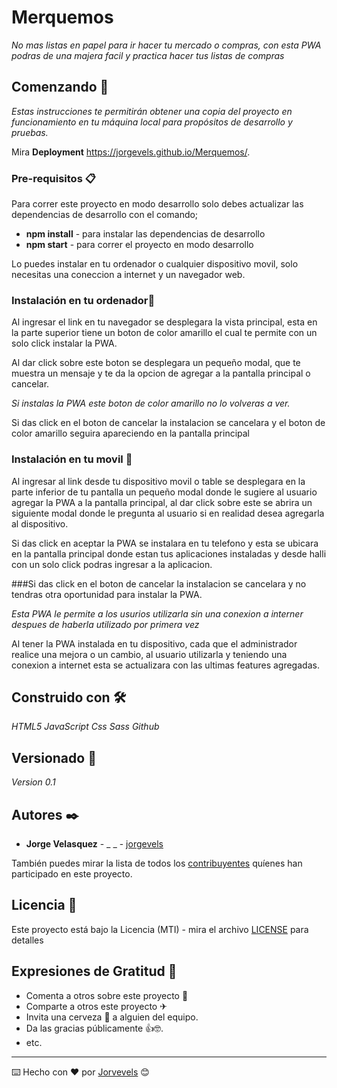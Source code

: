# Merquemos

_No mas listas en papel para ir hacer tu mercado o compras, con esta PWA podras de una majera facil y practica hacer tus listas de compras_

## Comenzando 🚀

_Estas instrucciones te permitirán obtener una copia del proyecto en funcionamiento en tu máquina local para propósitos de desarrollo y pruebas._

Mira **Deployment** https://jorgevels.github.io/Merquemos/.

### Pre-requisitos 📋

Para correr este proyecto en modo desarrollo solo debes actualizar las dependencias de desarrollo con el comando;

- **npm install** - para instalar las dependencias de desarrollo
- **npm start** - para correr el proyecto en modo desarrollo

Lo puedes instalar en tu ordenador o cualquier dispositivo movil, solo necesitas una coneccion a internet y un navegador web.

### Instalación en tu ordenador🔧

Al ingresar el link en tu navegador se desplegara la vista principal, esta en la parte superior tiene un boton de color amarillo el cual te permite con un solo click instalar la PWA.

Al dar click sobre este boton se desplegara un pequeño modal, que te muestra un mensaje y te da la opcion de agregar a la pantalla principal o cancelar.

_Si instalas la PWA este boton de color amarillo no lo volveras a ver._

Si das click en el boton de cancelar la instalacion se cancelara y el boton de color amarillo seguira apareciendo en la pantalla principal

### Instalación en tu movil 🔧

Al ingresar al link desde tu dispositivo movil o table se desplegara en la parte inferior de tu pantalla un pequeño modal donde le sugiere al usuario agregar la PWA a la pantalla principal, al dar click sobre este se abrira un siguiente modal donde le pregunta al usuario si en realidad desea agregarla al dispositivo.

Si das click en aceptar la PWA se instalara en tu telefono y esta se ubicara en la pantalla principal donde estan tus aplicaciones instaladas y desde halli con un solo click podras ingresar a la aplicacion.

###Si das click en el boton de cancelar la instalacion se cancelara y no tendras otra oportunidad para instalar la PWA.

_Esta PWA le permite a los usurios utilizarla sin una conexion a interner despues de haberla utilizado por primera vez_

Al tener la PWA instalada en tu dispositivo, cada que el administrador realice una mejora o un cambio, al usuario utilizarla y teniendo una conexion a internet esta se actualizara con las ultimas features agregadas.

## Construido con 🛠️

_HTML5_
_JavaScript_
_Css_
_Sass_
_Github_

## Versionado 📌

_Version 0.1_

## Autores ✒️

- **Jorge Velasquez** - \_ \_ - [jorgevels](https://github.com/villanuevand)

También puedes mirar la lista de todos los [contribuyentes](https://github.com/your/project/contributors) quíenes han participado en este proyecto.

## Licencia 📄

Este proyecto está bajo la Licencia (MTI) - mira el archivo [LICENSE](LICENSE) para detalles

## Expresiones de Gratitud 🎁

- Comenta a otros sobre este proyecto 📢
- Comparte a otros este proyecto ✈
- Invita una cerveza 🍺 a alguien del equipo.
- Da las gracias públicamente 👍🤓.
- etc.

---

⌨️ Hecho con ❤️ por [Jorvevels](https://github.com/jorvevels) 😊
